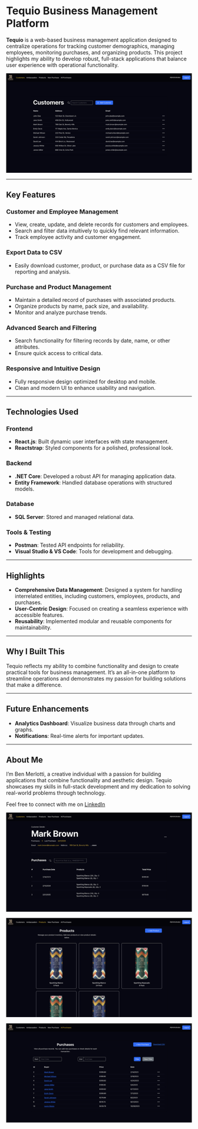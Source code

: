 # Tequio Business Management Platform

**Tequio** is a web-based business management application designed to centralize operations for tracking customer demographics, managing employees, monitoring purchases, and organizing products. This project highlights my ability to develop robust, full-stack applications that balance user experience with operational functionality.

![Screenshot of the application](client/public/customers_ss.png)

---

## Key Features

### **Customer and Employee Management**
- View, create, update, and delete records for customers and employees.
- Search and filter data intuitively to quickly find relevant information.
- Track employee activity and customer engagement.

### **Export Data to CSV**
- Easily download customer, product, or purchase data as a CSV file for reporting and analysis.

### **Purchase and Product Management**
- Maintain a detailed record of purchases with associated products.
- Organize products by name, pack size, and availability.
- Monitor and analyze purchase trends.

### **Advanced Search and Filtering**
- Search functionality for filtering records by date, name, or other attributes.
- Ensure quick access to critical data.

### **Responsive and Intuitive Design**
- Fully responsive design optimized for desktop and mobile.
- Clean and modern UI to enhance usability and navigation.

---

## Technologies Used 

### **Frontend**
- **React.js**: Built dynamic user interfaces with state management.
- **Reactstrap**: Styled components for a polished, professional look.

### **Backend**
- **.NET Core**: Developed a robust API for managing application data.
- **Entity Framework**: Handled database operations with structured models.

### **Database**
- **SQL Server**: Stored and managed relational data.

### **Tools & Testing**
- **Postman**: Tested API endpoints for reliability.
- **Visual Studio & VS Code**: Tools for development and debugging.

---

## Highlights

- **Comprehensive Data Management**: Designed a system for handling interrelated entities, including customers, employees, products, and purchases.
- **User-Centric Design**: Focused on creating a seamless experience with accessible features.
- **Reusability**: Implemented modular and reusable components for maintainability.

---

## Why I Built This

Tequio reflects my ability to combine functionality and design to create practical tools for business management. It’s an all-in-one platform to streamline operations and demonstrates my passion for building solutions that make a difference.

---

## Future Enhancements

- **Analytics Dashboard**: Visualize business data through charts and graphs.
- **Notifications**: Real-time alerts for important updates.

---

## About Me

I’m Ben Merlotti, a creative individual with a passion for building applications that combine functionality and aesthetic design. Tequio showcases my skills in full-stack development and my dedication to solving real-world problems through technology.

Feel free to connect with me on [LinkedIn](https://www.linkedin.com/in/benmerlotti/)

![Screenshot of the application](client/public/customer_ss.png)

![Screenshot of the application](client/public/product_ss.png)

![Screenshot of the application](client/public/purchases_ss.png)
